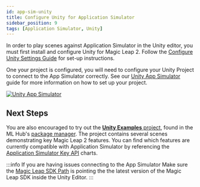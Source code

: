 ```yaml
---
id: app-sim-unity
title: Configure Unity for Application Simulator
sidebar_position: 9
tags: [Application Simulator, Unity]
---
```


In order to play scenes against Application Simulator in the Unity editor, you must first install and configure Unity for Magic Leap 2. Follow the [Configure Unity Settings Guide](/docs/guides/unity/getting-started/configure-unity-settings.md) for set-up instructions.

One your project is configured, you will need to configure your Unity Project to connect to the App Simulator correctly. See our [Unity App Simulator](/docs/guides/unity/app-simulator/configure-unity.md) guide for more information on how to set up your project.

[![Unity App Simulator](/img/app-sim/ml-unity-appsim.png)](/docs/guides/unity/app-simulator/configure-unity.md)

## Next Steps

You are also encouraged to try out the [**Unity Examples** project](/docs/guides/unity/sdk-example-scenes/sdk-install-setup.md), found in the ML Hub's [package manager](/docs/guides/developer-tools/ml-hub/ml-hub-package-manager.md). The project contains several scenes demonstrating key Magic Leap 2 features. You can find which features are currently compatible with Application Simulator by referencing the [Application Simulator Key API](/docs/guides/developer-tools/app-sim/app-sim-key-api-features.md) charts.

:::info If you are having issues connecting to the App Simulator
Make sure the [Magic Leap SDK Path](/docs/guides/unity/app-simulator/configure-unity.md#assign-magic-leap-sdk-path) is pointing the the latest version of the Magic Leap SDK inside the Unity Editor.
:::
